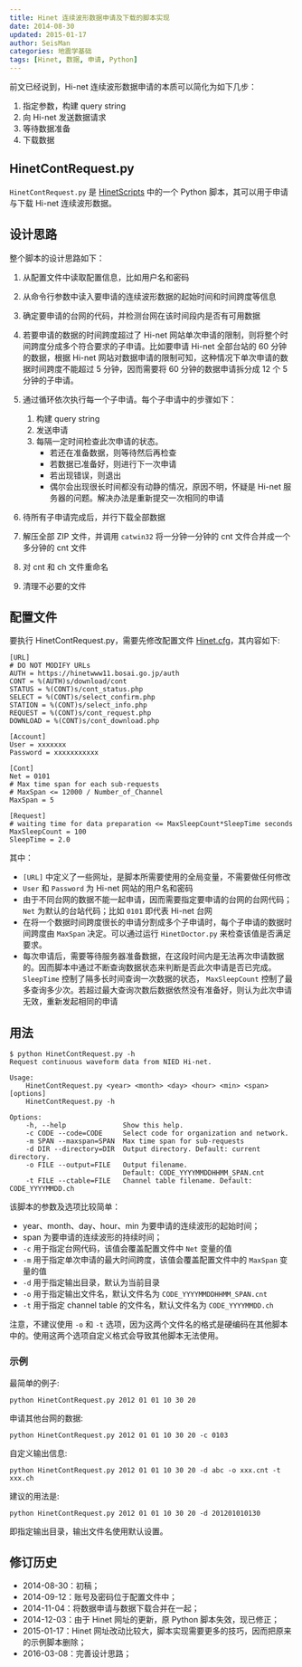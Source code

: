 ```yaml
---
title: Hinet 连续波形数据申请及下载的脚本实现
date: 2014-08-30
updated: 2015-01-17
author: SeisMan
categories: 地震学基础
tags: [Hinet, 数据, 申请, Python]
---
```


前文已经说到，Hi-net 连续波形数据申请的本质可以简化为如下几步：

1.  指定参数，构建 query string
2.  向 Hi-net 发送数据请求
3.  等待数据准备
4.  下载数据

## HinetContRequest.py

`HinetContRequest.py` 是 [HinetScripts](https://github.com/seisman/HinetScripts/)
中的一个 Python 脚本，其可以用于申请与下载 Hi-net 连续波形数据。

## 设计思路

整个脚本的设计思路如下：

1.  从配置文件中读取配置信息，比如用户名和密码
2.  从命令行参数中读入要申请的连续波形数据的起始时间和时间跨度等信息
3.  确定要申请的台网的代码，并检测台网在该时间段内是否有可用数据
4.  若要申请的数据的时间跨度超过了 Hi-net 网站单次申请的限制，则将整个时间跨度分成多个符合要求的子申请。比如要申请 Hi-net 全部台站的 60 分钟的数据，根据 Hi-net 网站对数据申请的限制可知，这种情况下单次申请的数据时间跨度不能超过 5 分钟，因而需要将 60 分钟的数据申请拆分成 12 个 5 分钟的子申请。
5.  通过循环依次执行每一个子申请。每个子申请中的步骤如下：
    1.  构建 query string
    2.  发送申请
    3.  每隔一定时间检查此次申请的状态。
        -   若还在准备数据，则等待然后再检查
        -   若数据已准备好，则进行下一次申请
        -   若出现错误，则退出
        -   偶尔会出现很长时间都没有动静的情况，原因不明，怀疑是 Hi-net 服务器的问题。解决办法是重新提交一次相同的申请

6.  待所有子申请完成后，并行下载全部数据
7.  解压全部 ZIP 文件，并调用 `catwin32` 将一分钟一分钟的 cnt 文件合并成一个多分钟的 cnt 文件
8.  对 cnt 和 ch 文件重命名
9.  清理不必要的文件

## 配置文件

要执行 HinetContRequest.py，需要先修改配置文件 [Hinet.cfg](https://github.com/seisman/HinetScripts/blob/master/Hinet.cfg)，其内容如下:

    [URL]
    # DO NOT MODIFY URLs
    AUTH = https://hinetwww11.bosai.go.jp/auth
    CONT = %(AUTH)s/download/cont
    STATUS = %(CONT)s/cont_status.php
    SELECT = %(CONT)s/select_confirm.php
    STATION = %(CONT)s/select_info.php
    REQUEST = %(CONT)s/cont_request.php
    DOWNLOAD = %(CONT)s/cont_download.php

    [Account]
    User = xxxxxxx
    Password = xxxxxxxxxxx

    [Cont]
    Net = 0101
    # Max time span for each sub-requests
    # MaxSpan <= 12000 / Number_of_Channel
    MaxSpan = 5

    [Request]
    # waiting time for data preparation <= MaxSleepCount*SleepTime seconds
    MaxSleepCount = 100
    SleepTime = 2.0

其中：

-   `[URL]` 中定义了一些网址，是脚本所需要使用的全局变量，不需要做任何修改
-   `User` 和 `Password` 为 Hi-net 网站的用户名和密码
-   由于不同台网的数据不能一起申请，因而需要指定要申请的台网的台网代码；`Net` 为默认的台站代码；比如 `0101` 即代表 Hi-net 台网
-   在将一个数据时间跨度很长的申请分割成多个子申请时，每个子申请的数据时间跨度由 `MaxSpan` 决定。可以通过运行 `HinetDoctor.py` 来检查该值是否满足要求。
-   每次申请后，需要等待服务器准备数据，在这段时间内是无法再次申请数据的。因而脚本中通过不断查询数据状态来判断是否此次申请是否已完成。`SleepTime` 控制了隔多长时间查询一次数据的状态， `MaxSleepCount` 控制了最多查询多少次。若超过最大查询次数后数据依然没有准备好，则认为此次申请无效，重新发起相同的申请

## 用法

    $ python HinetContRequest.py -h
    Request continuous waveform data from NIED Hi-net.

    Usage:
        HinetContRequest.py <year> <month> <day> <hour> <min> <span> [options]
        HinetContRequest.py -h

    Options:
        -h, --help              Show this help.
        -c CODE --code=CODE     Select code for organization and network.
        -m SPAN --maxspan=SPAN  Max time span for sub-requests
        -d DIR --directory=DIR  Output directory. Default: current directory.
        -o FILE --output=FILE   Output filename.
                                Default: CODE_YYYYMMDDHHMM_SPAN.cnt
        -t FILE --ctable=FILE   Channel table filename. Default: CODE_YYYYMMDD.ch

该脚本的参数及选项比较简单：

-   year、month、day、hour、min 为要申请的连续波形的起始时间；
-   span 为要申请的连续波形的持续时间；
-   `-c` 用于指定台网代码，该值会覆盖配置文件中 `Net` 变量的值
-   `-m` 用于指定单次申请的最大时间跨度，该值会覆盖配置文件中的 `MaxSpan` 变量的值
-   `-d` 用于指定输出目录，默认为当前目录
-   `-o` 用于指定输出文件名，默认文件名为 `CODE_YYYYMMDDHHMM_SPAN.cnt`
-   `-t` 用于指定 channel table 的文件名，默认文件名为 `CODE_YYYYMMDD.ch`

注意，不建议使用 `-o` 和 `-t` 选项，因为这两个文件名的格式是硬编码在其他脚本中的。使用这两个选项自定义格式会导致其他脚本无法使用。

### 示例

最简单的例子:

    python HinetContRequest.py 2012 01 01 10 30 20

申请其他台网的数据:

    python HinetContRequest.py 2012 01 01 10 30 20 -c 0103

自定义输出信息:

    python HinetContRequest.py 2012 01 01 10 30 20 -d abc -o xxx.cnt -t xxx.ch

建议的用法是:

    python HinetContRequest.py 2012 01 01 10 30 20 -d 201201010130

即指定输出目录，输出文件名使用默认设置。

## 修订历史

-   2014-08-30：初稿；
-   2014-09-12：账号及密码位于配置文件中；
-   2014-11-04：将数据申请与数据下载合并在一起；
-   2014-12-03：由于 Hinet 网址的更新，原 Python 脚本失效，现已修正；
-   2015-01-17：Hinet 网址改动比较大，脚本实现需要更多的技巧，因而把原来的示例脚本删除；
-   2016-03-08：完善设计思路；

